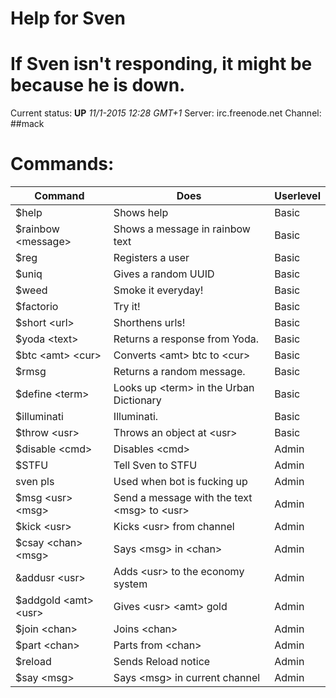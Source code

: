 # Help for Sven


# If Sven isn't responding, it might be because he is down.
Current status: **UP** *11/1-2015 12:28 GMT+1*
Server: irc.freenode.net
Channel: ##mack

# Commands:
| Command | Does | Userlevel |
|---------|------|-----------|
$help     | Shows help | Basic |
$rainbow &lt;message&gt; | Shows a message in rainbow text | Basic |
$reg | Registers a user | Basic |
$uniq | Gives a random UUID | Basic |
$weed | Smoke it everyday! | Basic |
$factorio | Try it! | Basic |
$short &lt;url&gt; | Shorthens urls! | Basic |
$yoda &lt;text&gt; | Returns a response from Yoda. | Basic |
$btc &lt;amt&gt; &lt;cur&gt; | Converts &lt;amt> btc to &lt;cur&gt; | Basic |
$rmsg | Returns a random message. | Basic |
$define &lt;term&gt; | Looks up &lt;term&gt; in the Urban Dictionary | Basic |
$illuminati | Illuminati. | Basic |
$throw &lt;usr&gt; | Throws an object at &lt;usr&gt; | Basic |
$disable &lt;cmd&gt; | Disables &lt;cmd&gt; | Admin |
$STFU | Tell Sven to STFU | Admin |
sven pls | Used when bot is fucking up | Admin |
$msg &lt;usr&gt; &lt;msg&gt; | Send a message with the text &lt;msg&gt; to &lt;usr&gt; | Admin |
$kick &lt;usr&gt; | Kicks &lt;usr&gt; from channel | Admin |
$csay &lt;chan&gt; &lt;msg&gt; | Says &lt;msg&gt; in &lt;chan&gt; | Admin |
&addusr &lt;usr&gt; | Adds &lt;usr&gt; to the economy system | Admin |
$addgold &lt;amt&gt; &lt;usr&gt; | Gives &lt;usr&gt; &lt;amt&gt; gold | Admin
$join &lt;chan&gt; | Joins &lt;chan&gt; | Admin |
$part &lt;chan&gt; | Parts from &lt;chan&gt; | Admin |
$reload | Sends Reload notice | Admin |
$say &lt;msg&gt; | Says &lt;msg&gt; in current channel | Admin |
